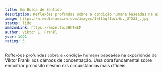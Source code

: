 ```yaml
---
title: Em Busca de Sentido
description: Reflexões profundas sobre a condição humana baseadas na experiência de Viktor Frankl nos campos de concentração. Uma obra fundamental sobre encontrar propósito mesmo nas circunstâncias mais difíceis.
image: https://m.media-amazon.com/images/I/81hqfIuVL4L._SY522_.jpg
status: lido
amazonLink: https://amzn.to/3HhTwLM
author: Viktor E. Frankl
year: 1991
rating: 5
---
```


Reflexões profundas sobre a condição humana baseadas na experiência de Viktor Frankl nos campos de concentração. Uma obra fundamental sobre encontrar propósito mesmo nas circunstâncias mais difíceis.